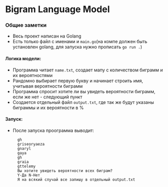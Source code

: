 # Bigram Language Model

### Общие заметки 
* Весь проект написан на Golang
* Есть только файл с именами и `main.go`(на компе должен быть установлен golang, для запуска нужно прописать `go run .`)

#### Логика модели:
* Программа читает `name.txt`, создает мапу с количеством биграмм и их вероятностями 
* Рандомно выбирает первую букву и начинает строить имя, учитывая вероятности биграмм 
* Программа спросит хотите ли вы увидеть вероятности биграмм, если же нет - следующий пункт
* Создается отдельный файл `output.txt`, где так же будут указаны биграммы и их вероятности в % 


#### Запуск:
* После запуска проограмма выводит:
  ```
    gh
    griseoryaeza
    gnaryl
    gaya
    gh
    graia
    gttelemy
    Вы хотите увидеть вероятности всех биграм?
    Y-Да N-Нет
    Я на всякий случай все запишу в отдельный output.txt
